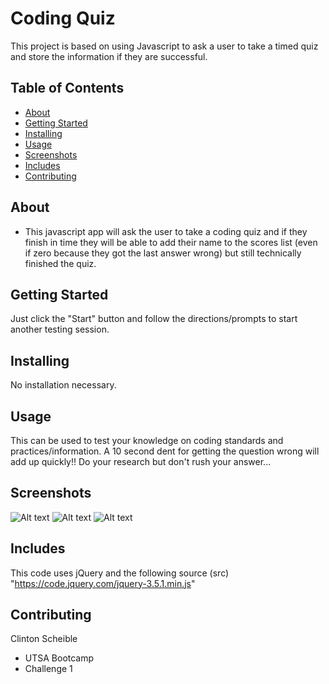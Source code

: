 
# Coding Quiz

This project is based on using Javascript to ask a user to take a timed quiz and store the information if they are successful.

## Table of Contents

- [About](#about)
- [Getting Started](#getting_started)
- [Installing](#installing)
- [Usage](#usage)
- [Screenshots](#screenshots)
- [Includes](#screenshots)
- [Contributing](#contributing)

## About

 - This javascript app will ask the user to take a coding quiz and if they finish in time they will be able to add their name to the scores list (even if zero because they got the last answer wrong) but still technically finished the quiz.

## Getting Started

Just click the "Start" button and follow the directions/prompts to start another testing session.

## Installing

No installation necessary.

## Usage

This can be used to test your knowledge on coding standards and practices/information. A 10 second dent for getting the question wrong will add up quickly!! Do your research but don't rush your answer...

## Screenshots

![Alt text](pwdgen-start.png)
![Alt text](pwdgen-prompt.png)
![Alt text](pwdgen-result.png)

## Includes

This code uses jQuery and the following source (src) "https://code.jquery.com/jquery-3.5.1.min.js"

## Contributing

Clinton Scheible
- UTSA Bootcamp
- Challenge 1


